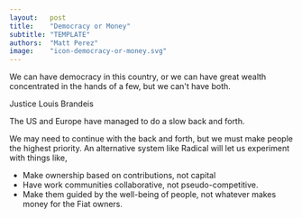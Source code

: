 ```yaml
---
layout:   post
title:    "Democracy or Money"
subtitle: "TEMPLATE"
authors:  "Matt Perez"
image:    "icon-democracy-or-money.svg"
---
```


<div style='display:none; '>
 <p>Democracy for all or accumulated money for the few?</p>
</div>

<div class="_citation">
 <p>We can have democracy in this country, or we can have great wealth concentrated in the hands of a few, but we can't have both.</p>
 <p id="_signature">Justice Louis Brandeis</p>
</div>
<p>The US and Europe have managed to do a slow back and forth.</p>
<p>We may need to continue with the back and forth, but we must make people the highest priority. An alternative system like Radical will let us experiment with things like,</p>
 <ul>
  <li>Make ownership based on contributions, not capital</li>
  <li>Have work communities collaborative, not pseudo-competitive.</li>
  <li>Make them guided by the well-being of people, not whatever makes money for the Fiat owners.</li>
 </ul> 